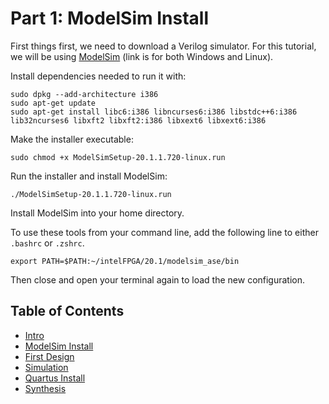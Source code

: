 # Part 1: ModelSim Install

First things first, we need to download a Verilog simulator. For this tutorial, we will be using [ModelSim](https://www.intel.com/content/www/us/en/software-kit/750666/modelsim-intel-fpgas-standard-edition-software-version-20-1-1.html) (link is for both Windows and Linux).

Install dependencies needed to run it with:

```
sudo dpkg --add-architecture i386
sudo apt-get update
sudo apt-get install libc6:i386 libncurses6:i386 libstdc++6:i386 lib32ncurses6 libxft2 libxft2:i386 libxext6 libxext6:i386  
```

Make the installer executable:

```sudo chmod +x ModelSimSetup-20.1.1.720-linux.run```

Run the installer and install ModelSim:

```./ModelSimSetup-20.1.1.720-linux.run ```

Install ModelSim into your home directory.

To use these tools from your command line, add the following line to either `.bashrc` or `.zshrc`.

``` export PATH=$PATH:~/intelFPGA/20.1/modelsim_ase/bin ```

Then close and open your terminal again to load the new configuration.

## Table of Contents
- [Intro](./0_intro.md)
- [ModelSim Install](./1_modelsim_install.md)
- [First Design](./2_first_design.md)
- [Simulation](./3_simulation.md)
- [Quartus Install](./4_quartus_install.md)
- [Synthesis](./5_synthesis.md)
